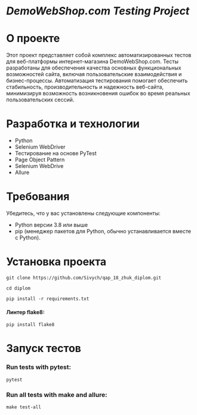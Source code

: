# ***DemoWebShop.com Testing Project***

# О проекте
Этот проект представляет собой комплекс автоматизированных тестов для веб-платформы интернет-магазина DemoWebShop.com. Тесты разработаны для обеспечения качества основных функциональных возможностей сайта, включая пользовательские взаимодействия и бизнес-процессы. Автоматизация тестирования помогает обеспечить стабильность, производительность и надежность веб-сайта, минимизируя возможность возникновения ошибок во время реальных пользовательских сессий.
# Разработка и технологии
* Python
* Selenium WebDriver
* Тестирование на основе PyTest
* Page Object Pattern
* Selenium WebDrive
* Allure

# Требования
Убедитесь, что у вас установлены следующие компоненты:
* Python версии 3.8 или выше
* pip (менеджер пакетов для Python, обычно устанавливается вместе с Python).

# Установка проекта
```git clone https://github.com/Sivych/qap_18_zhuk_diplom.git```

```cd diplom```

```pip install -r requirements.txt```
#### Линтер flake8:
```pip install flake8```

# Запуск тестов
### Run tests with pytest:
``` pytest ```
### Run all tests with make and allure:
``` make test-all ```



